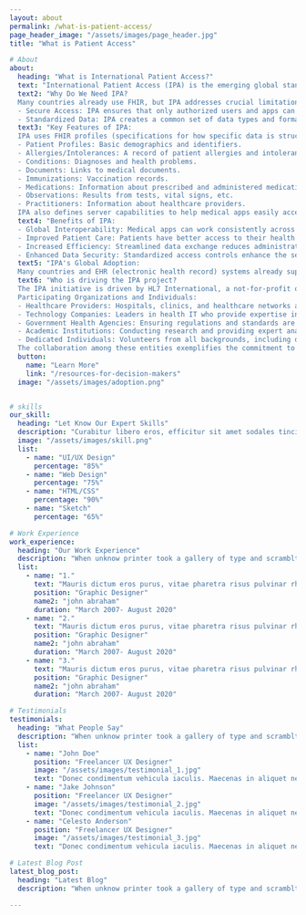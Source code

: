 ```yaml
---
layout: about
permalink: /what-is-patient-access/
page_header_image: "/assets/images/page_header.jpg"
title: "What is Patient Access"

# About
about:
  heading: "What is International Patient Access?"
  text: "International Patient Access (IPA) is the emerging global standard that allows patients and medical apps to easily access and share health information across countries. It builds upon existing FHIR (Fast Healthcare Interoperability Resources) standards but adds important improvements for secure, reliable, and consistent data exchange."
  text2: "Why Do We Need IPA?
  Many countries already use FHIR, but IPA addresses crucial limitations:
  - Secure Access: IPA ensures that only authorized users and apps can access health information, protecting patient privacy.  It defines how apps get permission to access data using standard methods (like OAuth 2.0).
  - Standardized Data: IPA creates a common set of data types and formats.  This means medical apps can work consistently across different systems worldwide, simplifying development and improving interoperability."
  text3: "Key Features of IPA:
  IPA uses FHIR profiles (specifications for how specific data is structured) to define a globally harmonized set of core health information. Countries can then expand on this base information to meet their unique needs:
  - Patient Profiles: Basic demographics and identifiers.
  - Allergies/Intolerances: A record of patient allergies and intolerances.
  - Conditions: Diagnoses and health problems.
  - Documents: Links to medical documents.
  - Immunizations: Vaccination records.
  - Medications: Information about prescribed and administered medications.
  - Observations: Results from tests, vital signs, etc.
  - Practitioners: Information about healthcare providers.
  IPA also defines server capabilities to help medical apps easily access and use this information."
  text4: "Benefits of IPA:
  - Global Interoperability: Medical apps can work consistently across various healthcare systems, reducing development costs and improving access to healthcare worldwide.
  - Improved Patient Care: Patients have better access to their health information, leading to better coordinated care.
  - Increased Efficiency: Streamlined data exchange reduces administrative overhead for healthcare providers.
  - Enhanced Data Security: Standardized access controls enhance the security and privacy of patient data."
  text5: "IPA's Global Adoption:
  Many countries and EHR (electronic health record) systems already support FHIR and are moving towards IPA-compliant systems.  Several nations are actively building their national health information standards based on IPA."
  text6: "Who is driving the IPA project?
  The IPA initiative is driven by HL7 International, a not-for-profit organization dedicated to developing standards for the exchange of electronic health information. As a global leader in health data interoperability, HL7's work is largely made possible through the contributions of volunteers from various sectors in the healthcare and technology industries.
  Participating Organizations and Individuals:
  - Healthcare Providers: Hospitals, clinics, and healthcare networks around the globe contribute insights and testing environments.
  - Technology Companies: Leaders in health IT who provide expertise in software and systems integration.
  - Government Health Agencies: Ensuring regulations and standards are met across different countries.
  - Academic Institutions: Conducting research and providing expert analyses and recommendations.
  - Dedicated Individuals: Volunteers from all backgrounds, including doctors, nurses, IT professionals, and policymakers, who bring diverse perspectives and skills to the table.
  The collaboration among these entities exemplifies the commitment to improving global health data interoperability and ensuring patients have greater access and control over their healthcare information."
  button:
    name: "Learn More"
    link: "/resources-for-decision-makers"
  image: "/assets/images/adoption.png"


# skills
our_skill:
  heading: "Let Know Our Expert Skills"
  description: "Curabitur libero eros, efficitur sit amet sodales tincidunt, aliquet et leo. Sed ut nibh feugiat, auctor enim quis, hendrerit ipsum. Aenean blandit lacinia suscipit. Nunc ut tincidunt massa, eu semper lacus."
  image: "/assets/images/skill.png"
  list:
    - name: "UI/UX Design"
      percentage: "85%"
    - name: "Web Design"
      percentage: "75%"
    - name: "HTML/CSS"
      percentage: "90%"
    - name: "Sketch"
      percentage: "65%"

# Work Experience
work_experience:
  heading: "Our Work Experience"
  description: "When unknow printer took a gallery of type and scramblted it to make a type specimen book"
  list:
    - name: "1."
      text: "Mauris dictum eros purus, vitae pharetra risus pulvinar rhoncus. Duis bibendum tristique luctus. Aliquam non urna odio morbi nec lectus tempus lorem vehicula consequat sed eu lectus. Ut maximus nulla a est placer."
      position: "Graphic Designer"
      name2: "john abraham"
      duration: "March 2007- August 2020"
    - name: "2."
      text: "Mauris dictum eros purus, vitae pharetra risus pulvinar rhoncus. Duis bibendum tristique luctus. Aliquam non urna odio morbi nec lectus tempus lorem vehicula consequat sed eu lectus. Ut maximus nulla a est placer."
      position: "Graphic Designer"
      name2: "john abraham"
      duration: "March 2007- August 2020"
    - name: "3."
      text: "Mauris dictum eros purus, vitae pharetra risus pulvinar rhoncus. Duis bibendum tristique luctus. Aliquam non urna odio morbi nec lectus tempus lorem vehicula consequat sed eu lectus. Ut maximus nulla a est placer."
      position: "Graphic Designer"
      name2: "john abraham"
      duration: "March 2007- August 2020"

# Testimonials
testimonials:
  heading: "What People Say"
  description: "When unknow printer took a gallery of type and scramblted it to make a type specimen book"
  list:
    - name: "John Doe"
      position: "Freelancer UX Designer"
      image: "/assets/images/testimonial_1.jpg"
      text: "Donec condimentum vehicula iaculis. Maecenas in aliquet neque. Suspendisse viverra, ante eget pellentesque pulvinar, nunc nisi molestie ligula, vitae convallis orci justo vitae sem. Integer vitae imperdiet augue, sed accumsan diam. Etiam non quam commodo dolor convallis cursus. Duis tempus dolor eget gravida fringilla. In ultricies velit eget sem tempus egestas."
    - name: "Jake Johnson"
      position: "Freelancer UX Designer"
      image: "/assets/images/testimonial_2.jpg"
      text: "Donec condimentum vehicula iaculis. Maecenas in aliquet neque. Suspendisse viverra, ante eget pellentesque pulvinar, nunc nisi molestie ligula, vitae convallis orci justo vitae sem. Integer vitae imperdiet augue, sed accumsan diam. Etiam non quam commodo dolor convallis cursus. Duis tempus dolor eget gravida fringilla. In ultricies velit eget sem tempus egestas."
    - name: "Celesto Anderson"
      position: "Freelancer UX Designer"
      image: "/assets/images/testimonial_3.jpg"
      text: "Donec condimentum vehicula iaculis. Maecenas in aliquet neque. Suspendisse viverra, ante eget pellentesque pulvinar, nunc nisi molestie ligula, vitae convallis orci justo vitae sem. Integer vitae imperdiet augue, sed accumsan diam. Etiam non quam commodo dolor convallis cursus. Duis tempus dolor eget gravida fringilla. In ultricies velit eget sem tempus egestas."

# Latest Blog Post
latest_blog_post:
  heading: "Latest Blog"
  description: "When unknow printer took a gallery of type and scramblted it to make a type specimen book"

---
```

